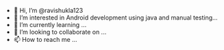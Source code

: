 - 👋 Hi, I’m @ravishukla123
- 👀 I’m interested in Android development using java and manual testing...
- 🌱 I’m currently learning ...
- 💞️ I’m looking to collaborate on ...
- 📫 How to reach me ...

<!---
ravishukla123/avishukla123 is a ✨ special ✨ repository because its `README.md` (this file) appears on your GitHub profile.
You can click the Preview link to take a look at your changes.
--->

